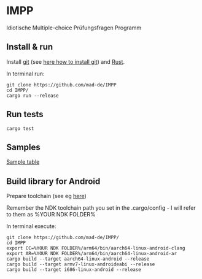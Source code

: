 # IMPP

Idiotische Multiple-choice Prüfungsfragen Programm

## Install & run

Install [git](https://git-scm.com) (see [here how to install git](https://www.linode.com/docs/development/version-control/how-to-install-git-on-linux-mac-and-windows/))
and [Rust](https://rustup.rs/).

In terminal run:

    git clone https://github.com/mad-de/IMPP
    cd IMPP/
    cargo run --release

## Run tests

    cargo test

## Samples
[Sample table](https://docs.google.com/spreadsheets/d/14fNP2Elca82rryRJ8-a_XwH3_oZgrJyXqh7r7Q7GuEc/edit?usp=drivesdk)

## Build library for Android
Prepare toolchain (see eg [here](https://medium.com/visly/rust-on-android-19f34a2fb43))

Remember the NDK toolchain path you set in the .cargo/config - I will refer to them as %YOUR NDK FOLDER%

In terminal execute:

    git clone https://github.com/mad-de/IMPP/
    cd IMPP
    export CC=%YOUR NDK FOLDER%/arm64/bin/aarch64-linux-android-clang
    export AR=%YOUR NDK FOLDER%/arm64/bin/aarch64-linux-android-ar
    cargo build --target aarch64-linux-android --release
    cargo build --target armv7-linux-androideabi --release
    cargo build --target i686-linux-android --release
